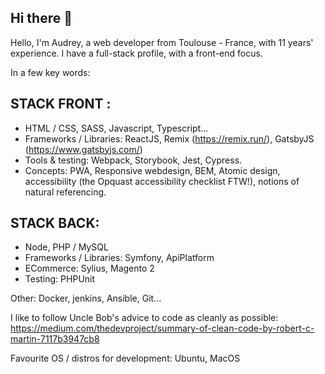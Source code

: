 ## Hi there 👋

Hello, I'm Audrey, a web developer from Toulouse - France, with 11 years' experience.
I have a full-stack profile, with a front-end focus.

In a few key words: 

STACK FRONT :
----------------
- HTML / CSS, SASS, Javascript, Typescript...
- Frameworks / Libraries: ReactJS, Remix (https://remix.run/), GatsbyJS (https://www.gatsbyjs.com/)
- Tools & testing: Webpack, Storybook, Jest, Cypress.
- Concepts: PWA, Responsive webdesign, BEM, Atomic design, accessibility (the Opquast accessibility checklist FTW!), notions of natural referencing.

STACK BACK:
----------------
- Node, PHP / MySQL
- Frameworks / Libraries: Symfony, ApiPlatform
- ECommerce: Sylius, Magento 2
- Testing: PHPUnit

Other: Docker, jenkins, Ansible, Git...

I like to follow Uncle Bob's advice to code as cleanly as possible:
https://medium.com/thedevproject/summary-of-clean-code-by-robert-c-martin-7117b3947cb8

Favourite OS / distros for development: Ubuntu, MacOS

<!--
**drenawak/drenawak** is a ✨ _special_ ✨ repository because its `README.md` (this file) appears on your GitHub profile.

Here are some ideas to get you started:

- 🔭 I’m currently working on ...
- 🌱 I’m currently learning ...
- 👯 I’m looking to collaborate on ...
- 🤔 I’m looking for help with ...
- 💬 Ask me about ...
- 📫 How to reach me: ...
- 😄 Pronouns: ...
- ⚡ Fun fact: ...
-->
